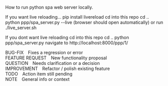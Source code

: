 How to run python spa web server locally.

If you want live reloading...
pip install livereload
cd into this repo
cd ..
python ppp/spa_server.py --live
(browser should open automatically)
or run ./live_server.sh

If you dont want live reloading
cd into this repo
cd ..
python ppp/spa_server.py
navigate to http://localhost:8000/ppp/1/

<!-- Tag reference block -->
<span class="tag bug">BUG-FIX</span> Fixes a regression or error  
<span class="tag feature">FEATURE REQUEST</span> New functionality proposal  
<span class="tag question">QUESTION</span> Needs clarification or a decision  
<span class="tag improve">IMPROVEMENT</span> Refactor / polish existing feature  
<span class="tag todo">TODO</span> Action item still pending  
<span class="tag note">NOTE</span> General info or context
